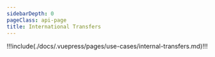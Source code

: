 ```yaml
---
sidebarDepth: 0
pageClass: api-page
title: International Transfers
---
```


!!!include(./docs/.vuepress/pages/use-cases/internal-transfers.md)!!!
